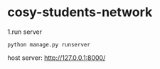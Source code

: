# cosy-students-network


1.run server  

	python manage.py runserver


host server:  http://127.0.0.1:8000/